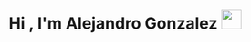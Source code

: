 <h1 align="center"><b>Hi , I'm Alejandro Gonzalez </b><img src="https://media.giphy.com/media/hvRJCLFzcasrR4ia7z/giphy.gif" width="35"></h1>

